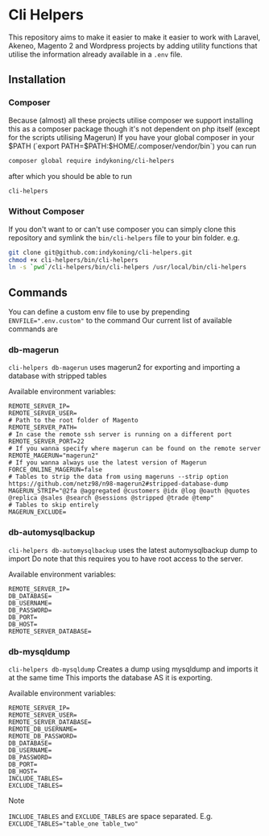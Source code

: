 # Cli Helpers
This repository aims to make it easier to make it easier to work with
Laravel, Akeneo, Magento 2 and Wordpress projects by adding utility functions that utilise the information already available in a `.env` file.

## Installation

### Composer
Because (almost) all these projects utilise composer we support installing this as a composer package though it's not dependent on php itself (except for the scripts utilising Magerun)
If you have your global composer in your $PATH (`export PATH=$PATH:$HOME/.composer/vendor/bin`) you can run
```bash
composer global require indykoning/cli-helpers
```
after which you should be able to run 
```bash
cli-helpers
```
### Without Composer
If you don't want to or can't use composer you can simply clone this repository and symlink the `bin/cli-helpers` file to your bin folder.
e.g.
```bash
git clone git@github.com:indykoning/cli-helpers.git
chmod +x cli-helpers/bin/cli-helpers
ln -s `pwd`/cli-helpers/bin/cli-helpers /usr/local/bin/cli-helpers
```

## Commands
You can define a custom env file to use by prepending `ENVFILE=".env.custom"` to the command
Our current list of available commands are

### db-magerun
`cli-helpers db-magerun` uses magerun2 for exporting and importing a database with stripped tables

Available environment variables:
```env
REMOTE_SERVER_IP=
REMOTE_SERVER_USER=
# Path to the root folder of Magento
REMOTE_SERVER_PATH=
# In case the remote ssh server is running on a different port
REMOTE_SERVER_PORT=22
# If you wanna specify where magerun can be found on the remote server
REMOTE_MAGERUN="magerun2"
# If you wanna always use the latest version of Magerun
FORCE_ONLINE_MAGERUN=false
# Tables to strip the data from using mageruns --strip option https://github.com/netz98/n98-magerun2#stripped-database-dump
MAGERUN_STRIP="@2fa @aggregated @customers @idx @log @oauth @quotes @replica @sales @search @sessions @stripped @trade @temp"
# Tables to skip entirely
MAGERUN_EXCLUDE=
```

### db-automysqlbackup
`cli-helpers db-automysqlbackup` uses the latest automysqlbackup dump to import
Do note that this requires you to have root access to the server.

Available environment variables:
```env
REMOTE_SERVER_IP=
DB_DATABASE=
DB_USERNAME=
DB_PASSWORD=
DB_PORT=
DB_HOST=
REMOTE_SERVER_DATABASE=
```
### db-mysqldump
`cli-helpers db-mysqldump` Creates a dump using mysqldump and imports it at the same time
This imports the database AS it is exporting.

Available environment variables:
```env
REMOTE_SERVER_IP=
REMOTE_SERVER_USER=
REMOTE_SERVER_DATABASE=
REMOTE_DB_USERNAME=
REMOTE_DB_PASSWORD=
DB_DATABASE=
DB_USERNAME=
DB_PASSWORD=
DB_PORT=
DB_HOST=
INCLUDE_TABLES=
EXCLUDE_TABLES=
```
> [!NOTE]  
> `INCLUDE_TABLES` and `EXCLUDE_TABLES` are space separated. E.g. `EXCLUDE_TABLES="table_one table_two"`
